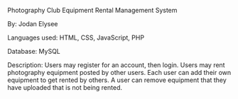 Photography Club Equipment Rental Management System

By: Jodan Elysee

Languages used: HTML, CSS, JavaScript, PHP

Database: MySQL

Description:
Users may register for an account, then login. Users may rent photography equipment posted by other users. Each user can add their own equipment to get rented by others. A user can remove equipment that they have uploaded that is not being rented. 
